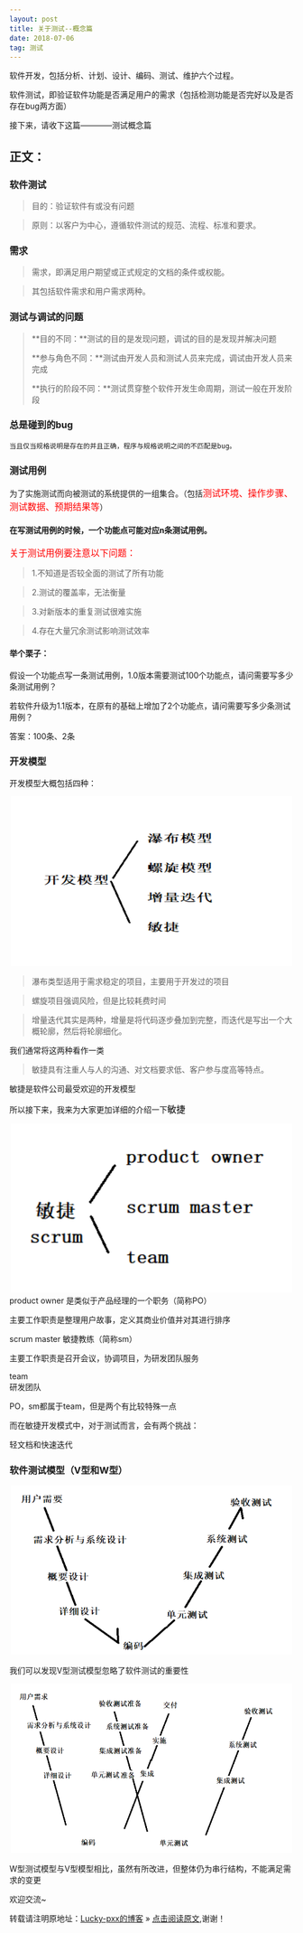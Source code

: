 ```yaml
---
layout: post
title: 关于测试--概念篇
date: 2018-07-06
tag: 测试
---  
```


软件开发，包括分析、计划、设计、编码、测试、维护六个过程。 


软件测试，即验证软件功能是否满足用户的需求（包括检测功能是否完好以及是否存在bug两方面）

接下来，请收下这篇————测试概念篇

## 正文：

### 软件测试	

> 目的：验证软件有或没有问题

> 原则：以客户为中心，遵循软件测试的规范、流程、标准和要求。

### 需求

> 需求，即满足用户期望或正式规定的文档的条件或权能。

> 其包括软件需求和用户需求两种。

### 测试与调试的问题

>**目的不同：**测试的目的是发现问题，调试的目的是发现并解决问题
>
>**参与角色不同：**测试由开发人员和测试人员来完成，调试由开发人员来完成
>
>**执行的阶段不同：**测试贯穿整个软件开发生命周期，测试一般在开发阶段

### 总是碰到的bug

	当且仅当规格说明是存在的并且正确，程序与规格说明之间的不匹配是bug。

### 测试用例

为了实施测试而向被测试的系统提供的一组集合。（包括<font color="red" size="3">测试环境、操作步骤、测试数据、预期结果等</font>）

#### 在写测试用例的时候，一个功能点可能对应n条测试用例。

<font color="red" size="3">关于测试用例要注意以下问题：</font>

> 1.不知道是否较全面的测试了所有功能

> 2.测试的覆盖率，无法衡量

> 3.对新版本的重复测试很难实施

> 4.存在大量冗余测试影响测试效率

#### 举个栗子：

假设一个功能点写一条测试用例，1.0版本需要测试100个功能点，请问需要写多少条测试用例？

若软件升级为1.1版本，在原有的基础上增加了2个功能点，请问需要写多少条测试用例？

答案：100条、2条

### 开发模型

开发模型大概包括四种：
<div align="center">
	<img src="\images\posts\测试概念篇\开发类型.PNG" height="300" width="500">  
</div>

> 瀑布类型适用于需求稳定的项目，主要用于开发过的项目

> 螺旋项目强调风险，但是比较耗费时间

> 增量迭代其实是两种，增量是将代码逐步叠加到完整，而迭代是写出一个大概轮廓，然后将轮廓细化。

  我们通常将这两种看作一类

> 敏捷具有注重人与人的沟通、对文档要求低、客户参与度高等特点。

  敏捷是软件公司最受欢迎的开发模型

所以接下来，我来为大家更加详细的介绍一下<font color="black" size="3">敏捷</font>
<div align="center">
	<img src="\images\posts\测试概念篇\敏捷.PNG" height="300" width="500">  
</div>
product owner
是类似于产品经理的一个职务（简称PO）

主要工作职责是整理用户故事，定义其商业价值并对其进行排序

scrum master
敏捷教练（简称sm）

主要工作职责是召开会议，协调项目，为研发团队服务

team	
研发团队

PO，sm都属于team，但是两个有比较特殊一点

而在敏捷开发模式中，对于测试而言，会有两个挑战：

轻文档和快速迭代

### 软件测试模型（V型和W型）

<div align="center">
	<img src="\images\posts\测试概念篇\V型测试模型.PNG" height="300" width="500">  
</div>

我们可以发现V型测试模型忽略了软件测试的重要性

<div align="center">
	<img src="\images\posts\测试概念篇\W型测试模型.PNG" height="300" width="500">  
</div>

W型测试模型与V型模型相比，虽然有所改进，但整体仍为串行结构，不能满足需求的变更

欢迎交流~

转载请注明原地址：[Lucky-pxx的博客](http://www.bingoxin.top) » [点击阅读原文](http://www.bingoxin.top/2018/07/%E5%85%B3%E4%BA%8E%E6%B5%8B%E8%AF%95/),谢谢！